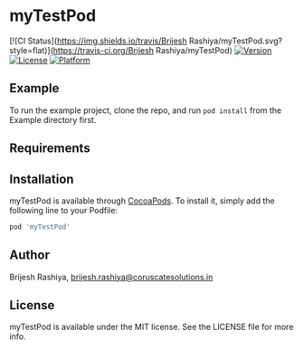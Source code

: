 # myTestPod

[![CI Status](https://img.shields.io/travis/Brijesh Rashiya/myTestPod.svg?style=flat)](https://travis-ci.org/Brijesh Rashiya/myTestPod)
[![Version](https://img.shields.io/cocoapods/v/myTestPod.svg?style=flat)](https://cocoapods.org/pods/myTestPod)
[![License](https://img.shields.io/cocoapods/l/myTestPod.svg?style=flat)](https://cocoapods.org/pods/myTestPod)
[![Platform](https://img.shields.io/cocoapods/p/myTestPod.svg?style=flat)](https://cocoapods.org/pods/myTestPod)

## Example

To run the example project, clone the repo, and run `pod install` from the Example directory first.

## Requirements

## Installation

myTestPod is available through [CocoaPods](https://cocoapods.org). To install
it, simply add the following line to your Podfile:

```ruby
pod 'myTestPod'
```

## Author

Brijesh Rashiya, brijesh.rashiya@coruscatesolutions.in

## License

myTestPod is available under the MIT license. See the LICENSE file for more info.
